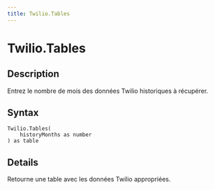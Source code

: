 ```yaml
---
title: Twilio.Tables
---
```


# Twilio.Tables


## Description

Entrez le nombre de mois des données Twilio historiques à récupérer.


## Syntax

```powerquery
Twilio.Tables(
    historyMonths as number
) as table
```


## Details

Retourne une table avec les données Twilio appropriées.


